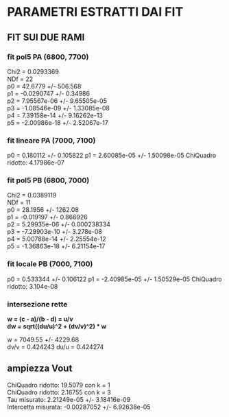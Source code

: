 # PARAMETRI ESTRATTI DAI FIT

## FIT SUI DUE RAMI

### fit pol5 PA (6800, 7700) 

Chi2                      =    0.0293369  
NDf                       =           22   
p0                        =      42.6779   +/-   506.568       
p1                        =   -0.0290747   +/-   0.34986       
p2                        =  7.95567e-06   +/-   9.65505e-05   
p3                        = -1.08546e-09   +/-   1.33085e-08   
p4                        =  7.39158e-14   +/-   9.16262e-13   
p5                        = -2.00986e-18   +/-   2.52067e-17   

### fit lineare PA (7000, 7100)  

p0 = 0.180112 +/- 0.105822
p1 = 2.60085e-05 +/- 1.50098e-05
ChiQuadro ridotto: 4.17986e-07

### fit pol5 PB (6800, 7000)

Chi2                      =    0.0389119    
NDf                       =           11    
p0                        =      28.1956   +/-   1262.08         
p1                        =    -0.019197   +/-   0.866926        
p2                        =  5.29935e-06   +/-   0.000238334     
p3                        = -7.29903e-10   +/-   3.278e-08       
p4                        =  5.00788e-14   +/-   2.25554e-12     
p5                        = -1.36863e-18   +/-   6.21154e-17     
   
### fit locale PB (7000, 7100)

p0 = 0.533344 +/- 0.106122
p1 = -2.40985e-05 +/- 1.50529e-05
ChiQuadro ridotto: 3.104e-08


### intersezione rette  

**w = (c - a)/(b - d) = u/v**  
**dw = sqrt((du/u)^2 + (dv/v)^2) * w**  

w = 7049.55  +/-  4229.68  
dv/v = 0.424243
du/u = 0.424274 

## ampiezza Vout

ChiQuadro ridotto: 19.5079 con k = 1   
ChiQuadro ridotto: 2.16755 con k = 3   
Tau misurato: 2.21249e-05 +/- 3.18416e-09   
Intercetta misurata: -0.00287052 +/- 6.92638e-05   
